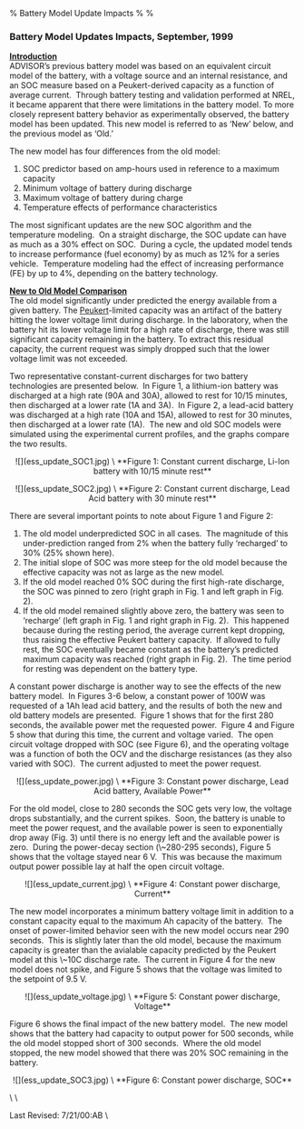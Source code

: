 % Battery Model Update Impacts
% 
% 

### **Battery Model Updates Impacts, September, 1999**

**<u>Introduction</u>** \
ADVISOR’s previous battery model was based on an equivalent circuit
model of the battery, with a voltage source and an internal resistance,
and an SOC measure based on a Peukert-derived capacity as a function of
average current.  Through battery testing and validation performed at
NREL, it became apparent that there were limitations in the battery
model. To more closely represent battery behavior as experimentally
observed, the battery model has been updated. This new model is referred
to as ‘New’ below, and the previous model as ‘Old.’

The new model has four differences from the old model:

1.  SOC predictor based on amp-hours used in reference to a maximum
    capacity
2.  Minimum voltage of battery during discharge
3.  Maximum voltage of battery during charge
4.  Temperature effects of performance characteristics

The most significant updates are the new SOC algorithm and the
temperature modeling.  On a straight discharge, the SOC update can have
as much as a 30% effect on SOC.  During a cycle, the updated model tends
to increase performance (fuel economy) by as much as 12% for a series
vehicle.  Temperature modeling had the effect of increasing performance
(FE) by up to 4%, depending on the battery technology.

**<u>New to Old Model Comparison</u>** \
The old model significantly under predicted the energy available from a
given battery. The [Peukert](glossary.html#Peukert's%20Equation)-limited
capacity was an artifact of the battery hitting the lower voltage limit
during discharge. In the laboratory, when the battery hit its lower
voltage limit for a high rate of discharge, there was still significant
capacity remaining in the battery. To extract this residual capacity,
the current request was simply dropped such that the lower voltage limit
was not exceeded.

<p>
Two representative constant-current discharges for two battery
technologies are presented below.  In Figure 1, a lithium-ion battery
was discharged at a high rate (90A and 30A), allowed to rest for 10/15
minutes, then discharged at a lower rate (1A and 3A).  In Figure 2, a
lead-acid battery was discharged at a high rate (10A and 15A), allowed
to rest for 30 minutes, then discharged at a lower rate (1A).  The new
and old SOC models were simulated using the experimental current
profiles, and the graphs compare the two results.

<center>
![](ess_update_SOC1.jpg) \
**Figure 1: Constant current discharge, Li-Ion battery with 10/15 minute
rest**

<p>
![](ess_update_SOC2.jpg) \
**Figure 2: Constant current discharge, Lead Acid battery with 30 minute
rest**

</center>
There are several important points to note about Figure 1 and Figure 2:

1.  The old model underpredicted SOC in all cases.  The magnitude of
    this under-prediction ranged from 2% when the battery fully
    ‘recharged’ to 30% (25% shown here).
2.  The initial slope of SOC was more steep for the old model because
    the effective capacity was not as large as the new model.
3.  If the old model reached 0% SOC during the first high-rate
    discharge, the SOC was pinned to zero (right graph in Fig. 1 and
    left graph in Fig. 2).
4.  If the old model remained slightly above zero, the battery was seen
    to ‘recharge’ (left graph in Fig. 1 and right graph in Fig. 2). 
    This happened because during the resting period, the average current
    kept dropping, thus raising the effective Peukert battery capacity. 
    If allowed to fully rest, the SOC eventually became constant as the
    battery’s predicted maximum capacity was reached (right graph in
    Fig. 2).  The time period for resting was dependent on the battery
    type.

A constant power discharge is another way to see the effects of the new
battery model.  In Figures 3-6 below, a constant power of 100W was
requested of a 1Ah lead acid battery, and the results of both the new
and old battery models are presented.  Figure 1 shows that for the first
280 seconds, the available power met the requested power.  Figure 4 and
Figure 5 show that during this time, the current and voltage varied. 
The open circuit voltage dropped with SOC (see Figure 6), and the
operating voltage was a function of both the OCV and the discharge
resistances (as they also varied with SOC).  The current adjusted to
meet the power request.

<center>
<p>
![](ess_update_power.jpg) \
**Figure 3: Constant power discharge, Lead Acid battery, Available
Power**

</center>
<p>
For the old model, close to 280 seconds the SOC gets very low, the
voltage drops substantially, and the current spikes.  Soon, the battery
is unable to meet the power request, and the available power is seen to
exponentially drop away (Fig. 3) until there is no energy left and the
available power is zero.  During the power-decay section (\~280-295
seconds), Figure 5 shows that the voltage stayed near 6 V.  This was
because the maximum output power possible lay at half the open circuit
voltage.

<center>
<p>
![](ess_update_current.jpg) \
**Figure 4: Constant power discharge, Current**

</center>
<p>
The new model incorporates a minimum battery voltage limit in addition
to a constant capacity equal to the maximum Ah capacity of the battery. 
The onset of power-limited behavior seen with the new model occurs near
290 seconds.  This is slightly later than the old model, because the
maximum capacity is greater than the avialable capacity predicted by the
Peukert model at this \~10C discharge rate.  The current in Figure 4 for
the new model does not spike, and Figure 5 shows that the voltage was
limited to the setpoint of 9.5 V.

<center>
<p>
![](ess_update_voltage.jpg) \
**Figure 5: Constant power discharge, Voltage**

</center>
<p>
Figure 6 shows the final impact of the new battery model.  The new model
shows that the battery had capacity to output power for 500 seconds,
while the old model stopped short of 300 seconds.  Where the old model
stopped, the new model showed that there was 20% SOC remaining in the
battery.

<center>
<p>
![](ess_update_SOC3.jpg) \
**Figure 6: Constant power discharge, SOC**

</center>
\
 \

<p>
Last Revised: 7/21/00:AB \
 

